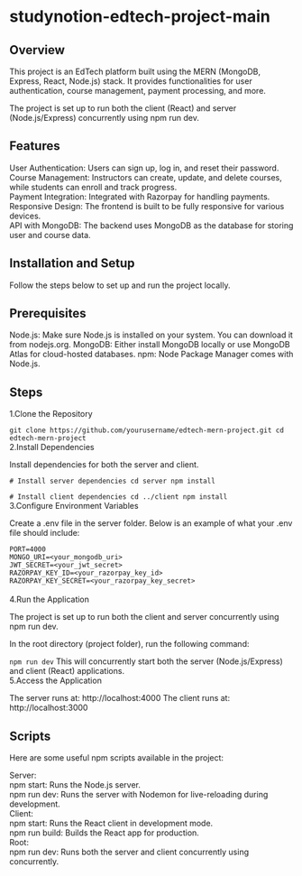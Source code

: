 # studynotion-edtech-project-main
## Overview
This project is an EdTech platform built using the MERN (MongoDB, Express, React, Node.js) stack. It provides functionalities for user authentication, course management, payment processing, and more.

The project is set up to run both the client (React) and server (Node.js/Express) concurrently using npm run dev.
## Features
User Authentication: Users can sign up, log in, and reset their password.<br>
Course Management: Instructors can create, update, and delete courses, while students can enroll and track progress.<br>
Payment Integration: Integrated with Razorpay for handling payments.<br>
Responsive Design: The frontend is built to be fully responsive for various devices.<br>
API with MongoDB: The backend uses MongoDB as the database for storing user and course data.<br>

## Installation and Setup
Follow the steps below to set up and run the project locally.

## Prerequisites
Node.js: Make sure Node.js is installed on your system. You can download it from nodejs.org.
MongoDB: Either install MongoDB locally or use MongoDB Atlas for cloud-hosted databases.
npm: Node Package Manager comes with Node.js.

## Steps
1.Clone the Repository


`git clone https://github.com/yourusername/edtech-mern-project.git
cd edtech-mern-project`<br>
2.Install Dependencies

Install dependencies for both the server and client.


`# Install server dependencies
cd server
npm install`

`# Install client dependencies
cd ../client
npm install`<br>
3.Configure Environment Variables

Create a .env file in the server folder. Below is an example of what your .env file should include:

`PORT=4000`  
`MONGO_URI=<your_mongodb_uri>`  
`JWT_SECRET=<your_jwt_secret>`  
`RAZORPAY_KEY_ID=<your_razorpay_key_id>`  
`RAZORPAY_KEY_SECRET=<your_razorpay_key_secret>`  
<br>
4.Run the Application

The project is set up to run both the client and server concurrently using npm run dev.

In the root directory (project folder), run the following command:


`npm run dev`
This will concurrently start both the server (Node.js/Express) and client (React) applications.
<br>
5.Access the Application

The server runs at: http://localhost:4000
The client runs at: http://localhost:3000
## Scripts
Here are some useful npm scripts available in the project:

Server:
<br>
npm start: Runs the Node.js server.<br>
npm run dev: Runs the server with Nodemon for live-reloading during development.
<br>
Client:
<br>
npm start: Runs the React client in development mode.<br>
npm run build: Builds the React app for production.<br>
Root:
<br>
npm run dev: Runs both the server and client concurrently using concurrently.
